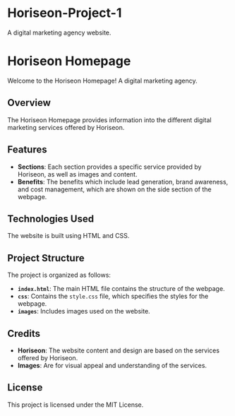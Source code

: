 # Horiseon-Project-1
A digital marketing agency website. 

# Horiseon Homepage

Welcome to the Horiseon Homepage! A digital marketing agency. 

## Overview

The Horiseon Homepage provides information into the different digital marketing services offered by Horiseon. 

## Features

- **Sections**: Each section provides a specific service provided by Horiseon, as well as images and content.
- **Benefits**: The benefits which include lead generation, brand awareness, and cost management, which are shown on the side section of the webpage. 

## Technologies Used

The website is built using HTML and CSS. 

## Project Structure

The project is organized as follows:

- **`index.html`**: The main HTML file contains the structure of the webpage.
- **`css`**: Contains the `style.css` file, which specifies the styles for the webpage.
- **`images`**: Includes images used on the website.

## Credits

- **Horiseon**: The website content and design are based on the services offered by Horiseon.
- **Images**: Are for visual appeal and understanding of the services. 

## License

This project is licensed under the MIT License. 
